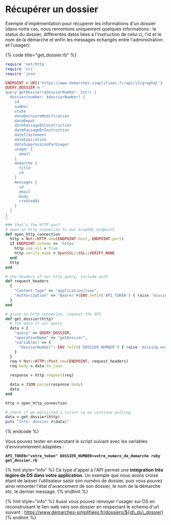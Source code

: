 # Récupérer un dossier

Exemple d'implémentation pour récuperer les informations d'un dossier (dans notre cas, nous remontons uniquement quelques informations : le status du dossier, différentes dates liées a l'instruction de celui ci, l'id et le nom de la démarche et enfin les messages echangés entre l'administration et l'usager).

{% code title="get_dossier.rb" %}
```ruby
require 'net/http'
require 'uri'
require 'json'

ENDPOINT = URI('https://www.demarches-simplifiees.fr/api/v2/graphql')
QUERY_DOSSIER = "
query getDossier($dossierNumber: Int!) {
  dossier(number: $dossierNumber) {
    id
    number
    state
    dateDerniereModification
    dateDepot
    datePassageEnConstruction
    datePassageEnInstruction
    dateTraitement
    dateExpiration
    dateSuppressionParUsager
    usager {
      email
    }
    demarche {
      title
      id
    }
    messages {
      id
      email
      body
      createdAt
    }
  }
}
"
### that's the HTTP part
# open an http connexion to our GraphQL endpoint
def open_http_connection
  http = Net::HTTP.new(ENDPOINT.host, ENDPOINT.port)
  if ENDPOINT.scheme == 'https'
    http.use_ssl = true
    http.verify_mode = OpenSSL::SSL::VERIFY_NONE
  end
  http
end

# the headers of our http query, include auth
def request_headers
  {
    "Content-Type" => "application/json",
    "Authorization" => "Bearer #{ENV.fetch('API_TOKEN') { raise 'missing env var API_TOKEN' }}"
  }
end

# given an http connexion, request the API
def get_dossier(http)
  # the data of our query
  data = {
    "query" => QUERY_DOSSIER,
    "operationName" => "getDossier",
    "variables" => {
      "dossierNumber": ENV.fetch('DOSSIER_NUMBER') { raise 'missing env var DOSSIER_NUMBER' }.to_i
    }
  }
  req = Net::HTTP::Post.new(ENDPOINT, request_headers)
  req.body = data.to_json

  response = http.request(req)

  data = JSON.parse(response.body)
  data
end

http = open_http_connection

# check if we persisted a cursor so we continue polling
data = get_dossier(http)
puts "Info: dossier #{data}"

```
{% endcode %}

Vous pouvez tester en executant le script suivant avec les variables d'environnement adaptées :

<pre class="language-bash"><code class="lang-bash"><strong>API_TOKEN="votre_token" DOSSIER_NUMBER=votre_numero_de_demarche ruby get_dossier.rb
</strong></code></pre>

{% hint style="info" %}
Ce type d'appel à l'API permet une **intégration très légère de DS dans votre application**. Un exemple que nous avons croisé étant de laisser l'utilisateur saisir son numéro de dossier, puis vous pouvez ainsi remonter l'état d'avancement de son dossier, le nom de la démarche etc, le dernier message.&#x20;
{% endhint %}

{% hint style="info" %}
Aussi vous pouvez renvoyer l'usager sur DS en reconstruisant le lien web vers son dossier en respectant le schema d'url suivant : https://www.demarches-simplifiees.fr/dossiers/${id\_du\_dossier}
{% endhint %}
